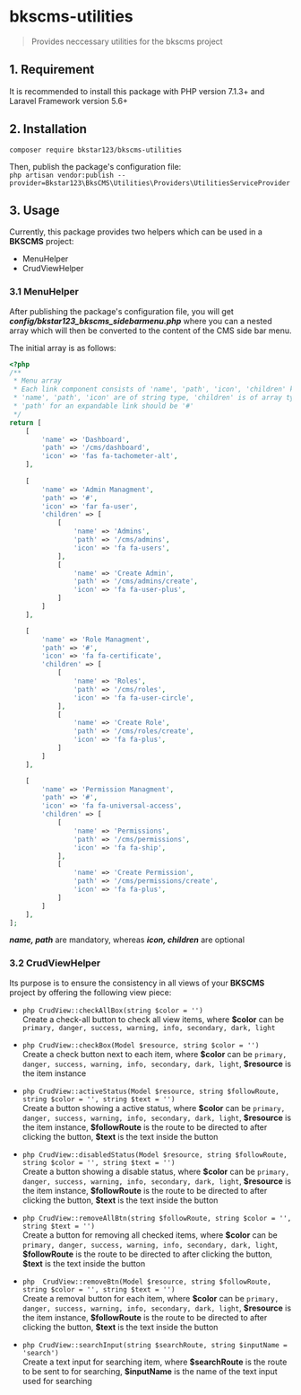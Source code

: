 # bkscms-utilities

> Provides neccessary utilities for the bkscms project

## 1. Requirement
It is recommended to install this package with PHP version 7.1.3+ and Laravel Framework version 5.6+

## 2. Installation
    composer require bkstar123/bkscms-utilities

Then, publish the package's configuration file:  
```php artisan vendor:publish --provider=Bkstar123\BksCMS\Utilities\Providers\UtilitiesServiceProvider```  

## 3. Usage

Currently, this package provides two helpers which can be used in a **BKSCMS** project:  
- MenuHelper  
- CrudViewHelper  

### 3.1 MenuHelper

After publishing the package's configuration file, you will get ***config/bkstar123_bkscms_sidebarmenu.php*** where you can a nested array which will then be converted to the content of the CMS side bar menu.  

The initial array is as follows:    
```php
<?php
/**
 * Menu array
 * Each link component consists of 'name', 'path', 'icon', 'children' keys
 * 'name', 'path', 'icon' are of string type, 'children' is of array type
 * 'path' for an expandable link should be '#'
 */
return [
    [
        'name' => 'Dashboard',
        'path' => '/cms/dashboard',
        'icon' => 'fas fa-tachometer-alt',
    ],
    
    [
        'name' => 'Admin Managment',
        'path' => '#',
        'icon' => 'far fa-user',
        'children' => [
            [
                'name' => 'Admins',
                'path' => '/cms/admins',
                'icon' => 'fa fa-users',
            ],
            [
                'name' => 'Create Admin',
                'path' => '/cms/admins/create',
                'icon' => 'fa fa-user-plus',
            ]
        ]
    ],

    [
        'name' => 'Role Managment',
        'path' => '#',
        'icon' => 'fa fa-certificate',
        'children' => [
            [
                'name' => 'Roles',
                'path' => '/cms/roles',
                'icon' => 'fa fa-user-circle',
            ],
            [
                'name' => 'Create Role',
                'path' => '/cms/roles/create',
                'icon' => 'fa fa-plus',
            ]
        ]
    ],

    [
        'name' => 'Permission Managment',
        'path' => '#',
        'icon' => 'fa fa-universal-access',
        'children' => [
            [
                'name' => 'Permissions',
                'path' => '/cms/permissions',
                'icon' => 'fa fa-ship',
            ],
            [
                'name' => 'Create Permission',
                'path' => '/cms/permissions/create',
                'icon' => 'fa fa-plus',
            ]
        ]
    ],
];
```

***name, path*** are mandatory, whereas ***icon, children*** are optional  

### 3.2 CrudViewHelper

Its purpose is to ensure the consistency in all views of your **BKSCMS** project by offering the following view piece:  
- ```php CrudView::checkAllBox(string $color = '')```  
Create a check-all button to check all view items, where **\$color** can be ```primary, danger, success, warning, info, secondary, dark, light```  

- ```php CrudView::checkBox(Model $resource, string $color = '')```  
Create a check button next to each item,  where **\$color** can be ```primary, danger, success, warning, info, secondary, dark, light```, **\$resource** is the item instance  

- ```php CrudView::activeStatus(Model $resource, string $followRoute, string $color = '', string $text = '')```  
Create a button showing a active status, where **$color** can be ```primary, danger, success, warning, info, secondary, dark, light```, **\$resource** is the item instance, **\$followRoute** is the route to be directed to after clicking the button, **\$text** is the text inside the button  

- ```php CrudView::disabledStatus(Model $resource, string $followRoute, string $color = '', string $text = '')```  
Create a button showing a disable status, where **\$color** can be ```primary, danger, success, warning, info, secondary, dark, light```, **\$resource** is the item instance, **\$followRoute** is the route to be directed to after clicking the button, **\$text** is the text inside the button  

- ```php CrudView::removeAllBtn(string $followRoute, string $color = '', string $text = '')```  
Create a button for removing all checked items, where **\$color** can be ```primary, danger, success, warning, info, secondary, dark, light```, **\$followRoute** is the route to be directed to after clicking the button, **\$text** is the text inside the button  

- ```php  CrudView::removeBtn(Model $resource, string $followRoute, string $color = '', string $text = '')```  
Create a removal button for each item, where **\$color** can be ```primary, danger, success, warning, info, secondary, dark, light```, **\$resource** is the item instance, **\$followRoute** is the route to be directed to after clicking the button, **\$text** is the text inside the button  

- ```php CrudView::searchInput(string $searchRoute, string $inputName = 'search')```  
Create a text input for searching item, where **\$searchRoute** is the route to be sent to for searching, **\$inputName** is the name of the text input used for searching  
